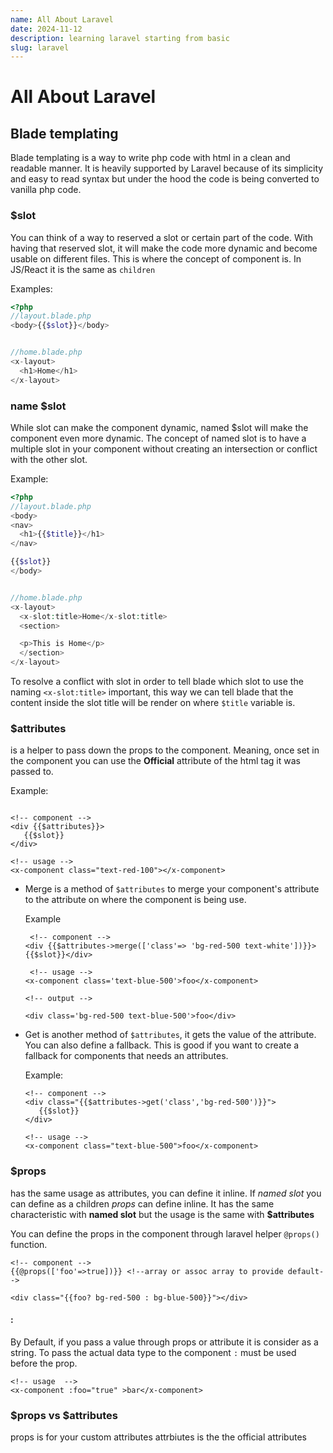 ```yaml
---
name: All About Laravel
date: 2024-11-12
description: learning laravel starting from basic
slug: laravel
---
```


# All About Laravel

## Blade templating

Blade templating is a way to write php code with html in a clean and readable manner.
It is heavily supported by Laravel because of its simplicity and easy to read syntax but under the hood the code is being converted to vanilla php code.

### $slot

You can think of a way to reserved a slot or certain part of the code. With having that reserved slot, it will make the code more dynamic and become usable on different files.
This is where the concept of component is.
In JS/React it is the same as `children`

Examples:

```php
<?php
//layout.blade.php
<body>{{$slot}}</body>


//home.blade.php
<x-layout>
  <h1>Home</h1>
</x-layout>
```

### name $slot

While slot can make the component dynamic, named $slot will make the component even more dynamic.
The concept of named slot is to have a multiple slot in your component without creating an intersection or conflict with the other slot.

Example:

```php
<?php
//layout.blade.php
<body>
<nav>
  <h1>{{$title}}</h1>
</nav>

{{$slot}}
</body>


//home.blade.php
<x-layout>
  <x-slot:title>Home</x-slot:title>
  <section>

  <p>This is Home</p>
  </section>
</x-layout>
```

To resolve a conflict with slot in order to tell blade which slot to use the naming `<x-slot:title>` important, this way we can tell blade that the content inside the slot title will be render on where `$title` variable is.

### $attributes

is a helper to pass down the props to the component. Meaning, once set in the component you can use the **Official** attribute of the html tag it was passed to.

Example:

```blade

<!-- component -->
<div {{$attributes}}>
   {{$slot}}
</div>

<!-- usage -->
<x-component class="text-red-100"></x-component>

```

- Merge
  is a method of `$attributes` to merge your component's attribute to the attribute on where the component is being use.

  Example

  ```blade
   <!-- component -->
  <div {{$attributes->merge(['class'=> 'bg-red-500 text-white'])}}>{{$slot}}</div>

   <!-- usage -->
  <x-component class='text-blue-500'>foo</x-component>

  <!-- output -->

  <div class='bg-red-500 text-blue-500'>foo</div>
  ```

- Get
  is another method of `$attributes`, it gets the value of the attribute. You can also define a fallback.
  This is good if you want to create a fallback for components that needs an attributes.

  Example:

  ```blade
  <!-- component -->
  <div class="{{$attributes->get('class','bg-red-500')}}">
     {{$slot}}
  </div>

  <!-- usage -->
  <x-component class="text-blue-500">foo</x-component>
  ```

### $props

has the same usage as attributes, you can define it inline.
If _named slot_ you can define as a children
_props_ can define inline.
It has the same characteristic with **named slot** but the usage is the same with **$attributes**

You can define the props in the component through laravel helper `@props()` function.

```blade
<!-- component -->
{{@props(['foo'=>true])}} <!--array or assoc array to provide default-->

<div class="{{foo? bg-red-500 : bg-blue-500}}"></div>
```

#### :

By Default, if you pass a value through props or attribute it is consider as a string.
To pass the actual data type to the component `:` must be used before the prop.

```blade
<!-- usage  -->
<x-component :foo="true" >bar</x-component>
```

### $props vs $attributes

props is for your custom attributes
attrbiutes is the the official attributes
